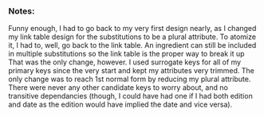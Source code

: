 ### Notes:
Funny enough, I had to go back to my very first design nearly, as I changed my link table design for the substitutions to be a plural attribute. To atomize it, I had to, well, go back to the link table. An ingredient can still be included in multiple substitutions so the link table is the proper way to break it up
That was the only change, however. I used surrogate keys for all of my primary keys since the very start and kept my attributes very trimmed. The only change was to reach 1st normal form by reducing my plural attribute. There were never any other candidate keys to worry about, and no transitive dependancies (though, I could have had one if I had both edition and date as the edition would have implied the date and vice versa).
